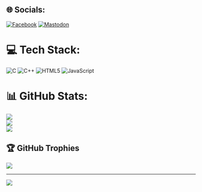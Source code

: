 
## 🌐 Socials:
[![Facebook](https://img.shields.io/badge/Facebook-%231877F2.svg?logo=Facebook&logoColor=white)](https://facebook.com/https://www.facebook.com/i4z158dd) [![Mastodon](https://img.shields.io/badge/-MASTODON-%232B90D9?style=for-the-badge&logo=mastodon&logoColor=white)](https://mastodon.social/@tienpham2kk4@gmail.com) 

# 💻 Tech Stack:
![C](https://img.shields.io/badge/c-%2300599C.svg?style=for-the-badge&logo=c&logoColor=white) ![C++](https://img.shields.io/badge/c++-%2300599C.svg?style=for-the-badge&logo=c%2B%2B&logoColor=white) ![HTML5](https://img.shields.io/badge/html5-%23E34F26.svg?style=for-the-badge&logo=html5&logoColor=white) ![JavaScript](https://img.shields.io/badge/javascript-%23323330.svg?style=for-the-badge&logo=javascript&logoColor=%23F7DF1E)
# 📊 GitHub Stats:
![](https://github-readme-stats.vercel.app/api?username=tienphamzzz&theme=dark&hide_border=false&include_all_commits=false&count_private=false)<br/>
![](https://github-readme-streak-stats.herokuapp.com/?user=tienphamzzz&theme=dark&hide_border=false)<br/>
![](https://github-readme-stats.vercel.app/api/top-langs/?username=tienphamzzz&theme=dark&hide_border=false&include_all_commits=false&count_private=false&layout=compact)

## 🏆 GitHub Trophies
![](https://github-profile-trophy.vercel.app/?username=tienphamzzz&theme=radical&no-frame=false&no-bg=true&margin-w=4)

---
[![](https://visitcount.itsvg.in/api?id=tienphamzzz&icon=0&color=0)](https://visitcount.itsvg.in)

<!-- Proudly created with GPRM ( https://gprm.itsvg.in ) -->
